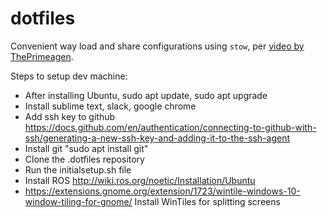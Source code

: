 # dotfiles

Convenient way load and share configurations using `stow`, per [video by ThePrimeagen](https://www.youtube.com/watch?v=tkUllCAGs3c&ab_channel=ThePrimeagen).

Steps to setup dev machine:
- After installing Ubuntu, sudo apt update, sudo apt upgrade
- Install sublime text, slack, google chrome
- Add ssh key to github https://docs.github.com/en/authentication/connecting-to-github-with-ssh/generating-a-new-ssh-key-and-adding-it-to-the-ssh-agent
- Install git "sudo apt install git"
- Clone the .dotfiles repository
- Run the initialsetup.sh file
- Install ROS http://wiki.ros.org/noetic/Installation/Ubuntu
- https://extensions.gnome.org/extension/1723/wintile-windows-10-window-tiling-for-gnome/ Install WinTiles for splitting screens 
